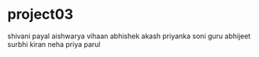 # project03
shivani 
payal
aishwarya
vihaan
abhishek
akash
priyanka
soni
guru
abhijeet
surbhi
kiran
neha
priya
parul
